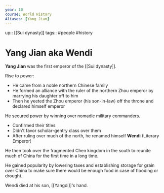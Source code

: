 ```yaml
---
year: 10
course: World History
Aliases: [Yang Jian]
---
```

up:: [[Sui dynasty]]
tags:: #people #history 
# Yang Jian aka Wendi
**Yang Jian** was the first emperor of the [[Sui dynasty]].

Rise to power:
- He came from a noble northern Chinese family
- He formed an alliance with the ruler of the northern Zhou emperor by marrying his daughter off to him
- Then he yeeted the Zhou emperor (his son-in-law) off the throne and declared himself emperor

He secured power by winning over nomadic military commanders.
- Confirmed their titles
- Didn't favor scholar-gentry class over them
- After ruling over much of the north, he renamed himself **Wendi** (Literary Emperor)

He then took over the fragmented Chen kingdom in the south to reunite much of China for the first time in a long time.

He gained popularity by lowering taxes and establishing storage for grain over China to make sure there would be enough food in case of flooding or drought.

Wendi died at his son, [[Yangdi]]'s hand.